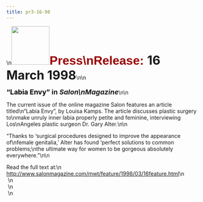 ```yaml
---
title: pr3-16-98
---
```


\n<IMG SRC="/img/logo100.gif" HEIGHT="101" WIDTH="100" />**<FONT SIZE="+3"><FONT FACE="Arial,Helvetica"><FONT COLOR="#990000">Press\nRelease:<I> </I></FONT></FONT>16 March 1998</FONT>**\n\n

**<FONT SIZE="+1"><FONT COLOR="#000000">&#8220;Labia Envy&#8221;</FONT> in <I>Salon\nMagazine</I></FONT>**\n\n

The current issue of the online magazine Salon features an article titled\n&#8220;Labia Envy&#8221;, by Louisa Kamps. The article discusses plastic surgery to\nmake unruly inner labia properly petite and feminine, interviewing Los\nAngeles plastic surgeon Dr. Gary Alter.\n\n

&#8220;Thanks to &#8216;surgical procedures designed to improve the appearance of\nfemale genitalia,&#8217; Alter has found &#8216;perfect solutions to common problems;\nthe ultimate way for women to be gorgeous absolutely everywhere.&#8221;\n\n

Read the full text at:\n  
<A HREF="http://www.salonmagazine.com/mwt/feature/1998/03/16feature.html">http://www.salonmagazine.com/mwt/feature/1998/03/16feature.html</A>\n  
&nbsp;\n  
&nbsp;\n  
&nbsp;\n